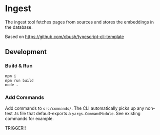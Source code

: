 # Ingest

The ingest tool fetches pages from sources and stores the embeddings in the
database.

Based on https://github.com/cbush/typescript-cli-template

## Development

### Build & Run

```sh
npm i
npm run build
node .
```

### Add Commands

Add commands to `src/commands/`. The CLI automatically picks up any non-test .ts
file that default-exports a `yargs.CommandModule`. See existing commands for
example.

TRIGGER!!

